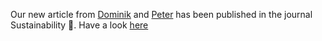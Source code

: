 ---
---

Our new article from [Dominik]({{'/members/leherbauer/'}}) and [Peter]({{'/members/hehenberger/'}}) has been published in the journal Sustainability :seedling:. Have a look [here](https://www.mdpi.com/2071-1050/16/5/1995)
